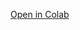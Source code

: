 [Open in Colab](https://colab.research.google.com/github/devluz2023/recomendacao_musica/blob/main/Recomendador_de_musicas.ipynb)
